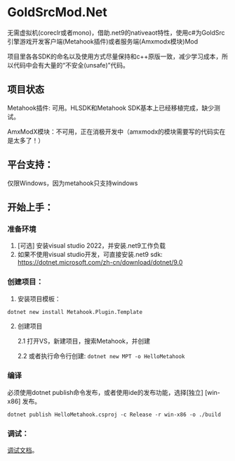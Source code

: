 # GoldSrcMod.Net

无需虚拟机(coreclr或者mono)，借助.net9的nativeaot特性，使用c#为GoldSrc引擎游戏开发客户端(Metahook插件)或者服务端(Amxmodx模块)Mod

项目里各各SDK的命名以及使用方式尽量保持和c++原版一致，减少学习成本，所以代码中会有大量的“不安全(unsafe)”代码。

## 项目状态
Metahook插件: 可用。HLSDK和Metahook SDK基本上已经移植完成，缺少测试。

AmxModX模块：不可用，正在消极开发中（amxmodx的模块需要写的代码实在是太多了！）

## 平台支持：
仅限Windows，因为metahook只支持windows

## 开始上手：
### 准备环境
1. [可选] 安装visual studio 2022，并安装.net9工作负载
2. 如果不使用visual studio开发，可直接安装.net9 sdk: https://dotnet.microsoft.com/zh-cn/download/dotnet/9.0

### 创建项目：
1. 安装项目模板：
```shell
dotnet new install Metahook.Plugin.Template
```
2. 创建项目

   2.1 打开VS，新建项目，搜索Metahook，并创建
   
   2.2 或者执行命令行创建: `dotnet new MPT -o HelloMetahook`
   
### 编译
必须使用dotnet publish命令发布，或者使用ide的发布功能，选择[独立] [win-x86] 发布。

```shell
dotnet publish HelloMetahook.csproj -c Release -r win-x86 -o ./build
```

### 调试：
 [调试文档](Document/Debug.md)。
